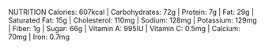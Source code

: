 NUTRITION
Calories: 607kcal | Carbohydrates: 72g | Protein: 7g | Fat: 29g | Saturated Fat: 15g | Cholesterol: 110mg | Sodium: 128mg | Potassium: 129mg | Fiber: 1g | Sugar: 66g | Vitamin A: 995IU | Vitamin C: 0.5mg | Calcium: 70mg | Iron: 0.7mg